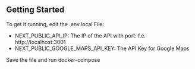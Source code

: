 ## Getting Started

To get it running, edit the .env.local File:
- NEXT_PUBLIC_API_IP: The IP of the API with port: f.e. http://localhost:3001
- NEXT_PUBLIC_GOOGLE_MAPS_API_KEY: The API Key for Google Maps

Save the file and run docker-compose 